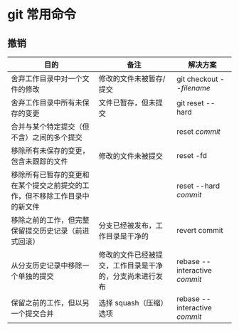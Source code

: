 <!-- ---
title: git常用命令
date: 2021-02-05 14:03:01
tags: [git]
--- -->

# git 常用命令

## 撤销

| 目的                                                                       | 备注                                                     | 解决方案                      |
| -------------------------------------------------------------------------- | -------------------------------------------------------- | ----------------------------- |
| 舍弃工作目录中对一个文件的修改                                             | 修改的文件未被暂存/提交                                  | git checkout --_filename_     |
| 舍弃工作目录中所有未保存的变更                                             | 文件已暂存，但未提交                                     | git reset --hard              |
| 合并与某个特定提交（但不含）之间的多个提交                                 |                                                          | reset _commit_                |
| 移除所有未保存的变更，包含未跟踪的文件                                     | 修改的文件未被提交                                       | reset -fd                     |
| 移除所有已暂存的变更和在某个提交之前提交的工作，但不移除工作目录中的新文件 |                                                          | reset --hard _commit_         |
| 移除之前的工作，但完整保留提交历史记录（前进式回滚）                       | 分支已经被发布，工作目录是干净的                         | revert commit                 |
| 从分支历史记录中移除一个单独的提交                                         | 修改的文件已经被提交，工作目录是干净的，分支尚未进行发布 | rebase --interactive _commit_ |
| 保留之前的工作，但以另一个提交合并                                         | 选择 squash（压缩）选项                                  | rebase --interactive _commit_ |
